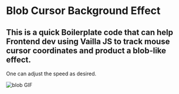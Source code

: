 # Blob Cursor Background Effect

## This is a quick Boilerplate code that can help Frontend dev using Vailla JS to track mouse cursor coordinates and product a blob-like effect.
One can adjust the speed as desired.

![blob GIF](assets/blobhver.gif)
